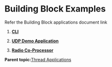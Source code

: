 # Building Block Examples

Refer the Building Block applications document link

1.  **[CLI](cli/readme.md)**

2.  **[UDP Demo Application](demo_app_udp/readme.md)**

3.  **[Radio Co-Processor](rcp_uart/readme.md)**

**Parent topic:**[Thread Applications](https://onlinedocs.microchip.com/oxy/GUID-A5330D3A-9F51-4A26-B71D-8503A493DF9C)
